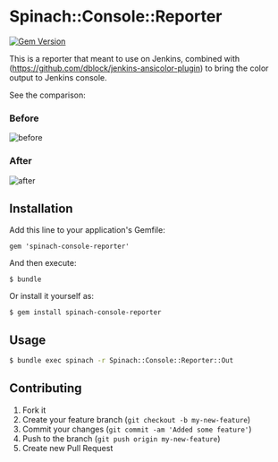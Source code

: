 # Spinach::Console::Reporter

[![Gem Version](https://fury-badge.herokuapp.com/rb/spinach-console-reporter.png)](http://badge.fury.io/rb/spinach-console-reporter)

This is a reporter that meant to use on Jenkins, combined with (https://github.com/dblock/jenkins-ansicolor-plugin) to bring the color output to Jenkins console.

See the comparison:

### Before

![before](https://raw.github.com/ywen/spinach-console-reporter/master/images/before.png "Before")

### After

![after](https://raw.github.com/ywen/spinach-console-reporter/master/images/after.png "After")

## Installation

Add this line to your application's Gemfile:

    gem 'spinach-console-reporter'

And then execute:

    $ bundle

Or install it yourself as:

    $ gem install spinach-console-reporter

## Usage

```bash
$ bundle exec spinach -r Spinach::Console::Reporter::Out
```
## Contributing

1. Fork it
2. Create your feature branch (`git checkout -b my-new-feature`)
3. Commit your changes (`git commit -am 'Added some feature'`)
4. Push to the branch (`git push origin my-new-feature`)
5. Create new Pull Request
